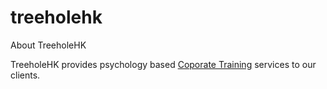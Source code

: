 # treeholehk
About TreeholeHK

TreeholeHK provides psychology based [Coporate Training](https://treehole.hk/en/corporate-training/) services to our clients.
